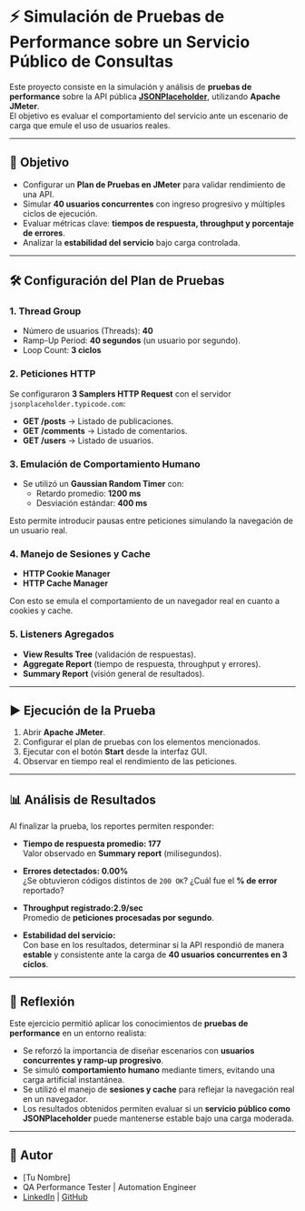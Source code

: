 # ⚡ Simulación de Pruebas de Performance sobre un Servicio Público de Consultas

Este proyecto consiste en la simulación y análisis de **pruebas de performance** sobre la API pública **[JSONPlaceholder](https://jsonplaceholder.typicode.com/)**, utilizando **Apache JMeter**.  
El objetivo es evaluar el comportamiento del servicio ante un escenario de carga que emule el uso de usuarios reales.

---

## 🎯 Objetivo

- Configurar un **Plan de Pruebas en JMeter** para validar rendimiento de una API.  
- Simular **40 usuarios concurrentes** con ingreso progresivo y múltiples ciclos de ejecución.  
- Evaluar métricas clave: **tiempos de respuesta, throughput y porcentaje de errores**.  
- Analizar la **estabilidad del servicio** bajo carga controlada.  

---

## 🛠️ Configuración del Plan de Pruebas

### 1. Thread Group
- Número de usuarios (Threads): **40**  
- Ramp-Up Period: **40 segundos** (un usuario por segundo).  
- Loop Count: **3 ciclos**  

### 2. Peticiones HTTP
Se configuraron **3 Samplers HTTP Request** con el servidor `jsonplaceholder.typicode.com`:

- **GET /posts** → Listado de publicaciones.  
- **GET /comments** → Listado de comentarios.  
- **GET /users** → Listado de usuarios.  

### 3. Emulación de Comportamiento Humano
- Se utilizó un **Gaussian Random Timer** con:
  - Retardo promedio: **1200 ms**
  - Desviación estándar: **400 ms**

Esto permite introducir pausas entre peticiones simulando la navegación de un usuario real.  

### 4. Manejo de Sesiones y Cache
- **HTTP Cookie Manager**  
- **HTTP Cache Manager**  

Con esto se emula el comportamiento de un navegador real en cuanto a cookies y cache.  

### 5. Listeners Agregados
- **View Results Tree** (validación de respuestas).  
- **Aggregate Report** (tiempo de respuesta, throughput y errores).  
- **Summary Report** (visión general de resultados).  

---

## ▶️ Ejecución de la Prueba

1. Abrir **Apache JMeter**.  
2. Configurar el plan de pruebas con los elementos mencionados.  
3. Ejecutar con el botón **Start** desde la interfaz GUI.  
4. Observar en tiempo real el rendimiento de las peticiones.  

---

## 📊 Análisis de Resultados

Al finalizar la prueba, los reportes permiten responder:

- **Tiempo de respuesta promedio: 177**  
  Valor observado en **Summary report** (milisegundos).  

- **Errores detectados: 0.00%**  
  ¿Se obtuvieron códigos distintos de `200 OK`? ¿Cuál fue el **% de error** reportado?  

- **Throughput registrado:2.9/sec**  
  Promedio de **peticiones procesadas por segundo**.  

- **Estabilidad del servicio:**  
  Con base en los resultados, determinar si la API respondió de manera **estable** y consistente ante la carga de **40 usuarios concurrentes en 3 ciclos**.  

---

## 📖 Reflexión

Este ejercicio permitió aplicar los conocimientos de **pruebas de performance** en un entorno realista:  

- Se reforzó la importancia de diseñar escenarios con **usuarios concurrentes y ramp-up progresivo**.  
- Se simuló **comportamiento humano** mediante timers, evitando una carga artificial instantánea.  
- Se utilizó el manejo de **sesiones y cache** para reflejar la navegación real en un navegador.  
- Los resultados obtenidos permiten evaluar si un **servicio público como JSONPlaceholder** puede mantenerse estable bajo una carga moderada.  

---

## 👤 Autor

- [Tu Nombre]  
- QA Performance Tester | Automation Engineer  
- [LinkedIn](https://www.linkedin.com/) | [GitHub](https://github.com/TU_USUARIO)
